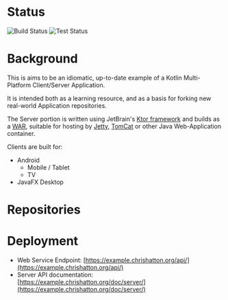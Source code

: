 # Status

![Build Status](https://git.chrishatton.org/chris/multiplatform-template/badges/master/build.svg)
![Test Status](https://git.chrishatton.org/chris/multiplatform-template/badges/master/coverage.svg)


# Background

This is aims to be an idiomatic, up-to-date example of a Kotlin Multi-Platform Client/Server Application.

It is intended both as a learning resource, and as a basis for forking new real-world Application repositories.

The Server portion is written using JetBrain's [Ktor framework](https://ktor.io/) and builds as a [WAR](https://en.wikipedia.org/wiki/WAR_(file_format)), suitable for hosting by [Jetty](https://www.eclipse.org/jetty/), [TomCat](https://tomcat.apache.org/) or other Java Web-Application container.

Clients are built for:
* Android
  * Mobile / Tablet
  * TV
* JavaFX Desktop

# Repositories

# Deployment

* Web Service Endpoint: [https://example.chrishatton.org/api/](https://example.chrishatton.org/api/)
* Server API documentation: [https://example.chrishatton.org/doc/server/](https://example.chrishatton.org/doc/server/)
